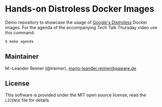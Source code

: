 # Hands-on Distroless Docker Images

Demo repository to showcase the usage of [Google's Distroless](https://github.com/GoogleContainerTools/distroless) Docker images. For the agenda of the accompanying Tech Talk Thursday video use this command:

```bash
$ make agenda
```

## Maintainer

M.-Leander Reimer (@lreimer), <mario-leander.reimer@qaware.de>

## License

This software is provided under the MIT open source license, read the `LICENSE`
file for details.
